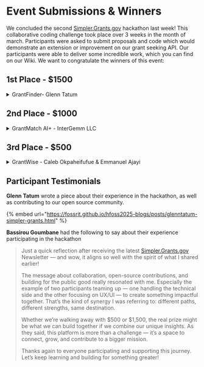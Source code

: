 # Event Submissions & Winners

We concluded the second [Simpler.Grants.gov](http://simpler.grants.gov/) hackathon last week! This collaborative coding challenge took place over 3 weeks in the month of march. Participants were asked to submit proposals and code which would demonstrate an extension or improvement on our grant seeking API. Our participants were able to deliver some incredible work, which you can find on our Wiki. We want to congratulate the winners of this event:

## 1st Place - $1500

<details>

<summary>GrantFinder- Glenn Tatum</summary>

GrantFinder is a tool built onto the existing Simpler.Grants.gov which makes the process of grant discovery simpler.&#x20;

[Proposal](https://drive.google.com/file/d/1T0bJ4Fm0AchTWDn0iQDL8eSW1WnuGOhN/view?usp=share_link)

[Code](https://github.com/GlennTatum/simpler-grants-gov)\


</details>

## 2nd Place - $1000

<details>

<summary>GrantMatch AI+ - InterGemm LLC</summary>

GrantMatch AI+ is an AI-powered platform designed to streamline the process of discovering and applying for grant opportunities.

[Proposal](https://drive.google.com/file/d/1s3iDGmFfxUA1dkCLPaOEj-cTYBQNVtvy/view?usp=sharing)

[Code](https://drive.google.com/file/d/1Ep-GOCvyb5-x6oulZ2PecQS1zWSECpoj/view?usp=share_link)

[Full Submission Folder](https://drive.google.com/drive/folders/1giGPommhqziAp3oXxYhxwKFPgOGjnT6S?usp=sharing)

</details>

## 3rd Place - $500

<details>

<summary>GrantWise - Caleb Okpaheifufue &#x26; Emmanuel Ajayi</summary>

AI-Powered Grant Discovery & Application Assistance

[Proposal](https://drive.google.com/file/d/1fNt9vIa6WswSVHh6jLPQ9F46A3WfAsz4/view?usp=share_link)

</details>



## Participant Testimonials&#x20;

**Glenn Tatum** wrote a piece about their experience in the hackathon, as well as contributing to our open source community.&#x20;

{% embed url="https://fossrit.github.io/hfoss2025-blogs/posts/glenntatum-simpler-grants.html" %}

**Bassirou Goumbane** had the following to say about their experience participating in the hackathon

> Just a quick reflection after receiving the latest [Simpler.Grants.gov](http://simpler.grants.gov/) Newsletter — and wow, it aligns so well with the spirit of what I shared earlier!
>
> The message about collaboration, open-source contributions, and building for the public good really resonated with me. Especially the example of two participants teaming up — one handling the technical side and the other focusing on UX/UI — to create something impactful together. That’s the kind of synergy I was referring to: different paths, different strengths, same destination.
>
> Whether we’re walking away with $500 or $1,500, the real prize might be what we can build together if we combine our unique insights. As they said, this platform is more than a challenge — it’s a space to connect, grow, and contribute to a bigger mission.
>
> Thanks again to everyone participating and supporting this journey. Let’s keep learning and building for something greater!
